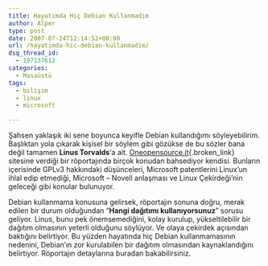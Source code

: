 ```yaml
---
title: Hayatımda Hiç Debian Kullanmadım
author: Alper
type: post
date: 2007-07-24T12:14:52+00:00
url: /hayatimda-hic-debian-kullanmadim/
dsq_thread_id:
  - 197137612
categories:
  - Masaüstü
tags:
  - bilişim
  - linux
  - microsoft

---
```

Şahsen yaklaşık iki sene boyunca keyifle Debian kullandığımı söyleyebilirim. Başlıktan yola çıkarak kişisel bir söylem gibi gözükse de bu sözler bana değil tamamen **Linus Torvalds**&#8216;a ait. [Oneopensource.it][1]{.broken_link} sitesine verdiği bir röportajında birçok konudan bahsediyor kendisi. Bunların içerisinde GPLv3 hakkındaki düşünceleri, Microsoft patentlerini Linux&#8217;un ihlal edip etmediği, Microsoft &#8211; Novell anlaşması ve Linux Çekirdeği&#8217;nin geleceği gibi konular bulunuyor.

Debian kullanmama konusuna gelirsek, röportajın sonuna doğru, merak edilen bir durum olduğundan &#8220;**Hangi dağıtımı kullanıyorsunuz**&#8221; sorusu geliyor. Linus, bunu pek önemsemediğini, kolay kurulup, yükseltilebilir bir dağıtım olmasının yeterli olduğunu söylüyor. Ve olaya çekirdek açısından baktığını belirtiyor. Bu yüzden hayatında hiç Debian kullanmamasının nedenini, Debian&#8217;ın zor kurulabilen bir dağıtım olmasından kaynaklandığını belirtiyor. Röportajın detaylarına buradan bakabilirsiniz.

 [1]: http://www.oneopensource.it